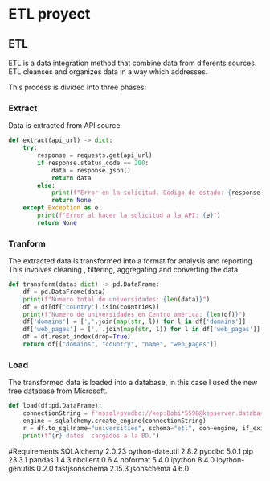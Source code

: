# ETL proyect
## ETL
ETL is a data integration method that combine data from diferents sources. ETL cleanses and organizes data in a way which addresses.

This process is divided into three phases:

### Extract
Data is extracted from API source
```python
def extract(api_url) -> dict:
    try:
        response = requests.get(api_url)
        if response.status_code == 200:
            data = response.json()
            return data
        else:
            print(f"Error en la solicitud. Código de estado: {response.status_code}")
            return None
    except Exception as e:
        print(f"Error al hacer la solicitud a la API: {e}")
        return None
```
### Tranform
The extracted data is transformed into a format for analysis and reporting. This involves cleaning , filtering, aggregating and converting the data.
```python
def transform(data: dict) -> pd.DataFrame:
    df = pd.DataFrame(data)
    print(f"Numero total de universidades: {len(data)}")
    df = df[df['country'].isin(countries)]
    print(f"Numero de universidades en Centro america: {len(df)}")
    df['domains'] = [','.join(map(str, l)) for l in df['domains']]
    df['web_pages'] = [','.join(map(str, l)) for l in df['web_pages']]
    df = df.reset_index(drop=True)
    return df[["domains", "country", "name", "web_pages"]]

```

### Load
The transformed data is loaded into a database, in this case I used the new free database from Microsoft.
```python
def load(df:pd.DataFrame):
    connectionString = f'mssql+pyodbc://kep:Bobi*5598@kepserver.database.windows.net:1433/kep?driver=ODBC+Driver+17+for+SQL+Server'
    engine = sqlalchemy.create_engine(connectionString)
    r = df.to_sql(name="universities", schema="etl", con=engine, if_exists='replace', index=False)
    print(f"{r} datos  cargados a la BD.")

```

#Requirements
SQLAlchemy           2.0.23
python-dateutil      2.8.2
pyodbc               5.0.1
pip                  23.3.1
pandas               1.4.3
nbclient             0.6.4
nbformat             5.4.0
ipython              8.4.0
ipython-genutils     0.2.0
fastjsonschema       2.15.3
jsonschema           4.6.0
